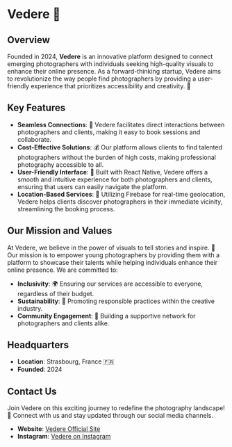 # Vedere 📸

## Overview
Founded in 2024, **Vedere** is an innovative platform designed to connect emerging photographers with individuals seeking high-quality visuals to enhance their online presence. As a forward-thinking startup, Vedere aims to revolutionize the way people find photographers by providing a user-friendly experience that prioritizes accessibility and creativity. 🌟

## Key Features
- **Seamless Connections**: 🤝 Vedere facilitates direct interactions between photographers and clients, making it easy to book sessions and collaborate.
- **Cost-Effective Solutions**: 💰 Our platform allows clients to find talented photographers without the burden of high costs, making professional photography accessible to all.
- **User-Friendly Interface**: 📱 Built with React Native, Vedere offers a smooth and intuitive experience for both photographers and clients, ensuring that users can easily navigate the platform.
- **Location-Based Services**: 📍 Utilizing Firebase for real-time geolocation, Vedere helps clients discover photographers in their immediate vicinity, streamlining the booking process.

## Our Mission and Values
At Vedere, we believe in the power of visuals to tell stories and inspire. 🌈 Our mission is to empower young photographers by providing them with a platform to showcase their talents while helping individuals enhance their online presence. We are committed to:
- **Inclusivity**: 🌍 Ensuring our services are accessible to everyone, regardless of their budget.
- **Sustainability**: 🌱 Promoting responsible practices within the creative industry.
- **Community Engagement**: 🤗 Building a supportive network for photographers and clients alike.

## Headquarters
- **Location**: Strasbourg, France 🇫🇷
- **Founded**: 2024

## Contact Us
Join Vedere on this exciting journey to redefine the photography landscape! 🚀 Connect with us and stay updated through our social media channels.

- **Website**: [Vedere Official Site](#)
- **Instagram**: [Vedere on Instagram](#)
